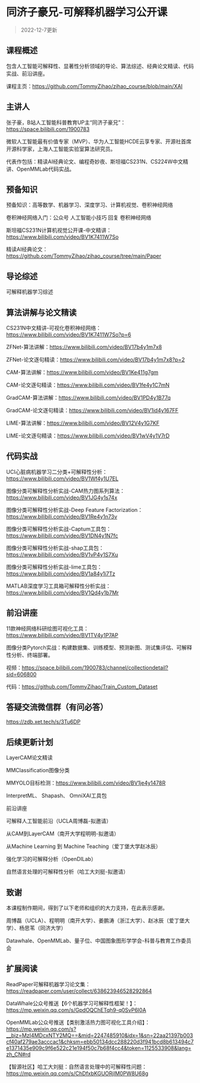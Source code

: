 # 同济子豪兄-可解释机器学习公开课

> 2022-12-7更新

## 课程概述

包含人工智能可解释性、显著性分析领域的导论、算法综述、经典论文精读、代码实战、前沿讲座。 

课程主页：https://github.com/TommyZihao/zihao_course/blob/main/XAI

## 主讲人

张子豪，B站人工智能科普教育UP主“同济子豪兄”：https://space.bilibili.com/1900783

微软人工智能最有价值专家（MVP）、华为人工智能HCDE云享专家、开源社首席开源科学家，上海人工智能实验室算法研究员。

代表作包括：精读AI经典论文、编程奇妙夜、斯坦福CS231N、CS224W中文精讲、OpenMMLab代码实战。

## 预备知识

预备知识：高等数学、机器学习、深度学习、计算机视觉、卷积神经网络

卷积神经网络入门：公众号 人工智能小技巧 回复 卷积神经网络

斯坦福CS231N计算机视觉公开课-中文精讲：https://www.bilibili.com/video/BV1K7411W7So

精读AI经典论文：https://github.com/TommyZihao/zihao_course/tree/main/Paper

## 导论综述

可解释机器学习综述

## 算法讲解与论文精读

CS231N中文精讲-可视化卷积神经网络：https://www.bilibili.com/video/BV1K7411W7So?p=6

ZFNet-算法讲解：https://www.bilibili.com/video/BV17b4y1m7x8

ZFNet-论文逐句精读：https://www.bilibili.com/video/BV17b4y1m7x8?p=2

CAM-算法讲解：https://www.bilibili.com/video/BV1Ke411g7gm

CAM-论文逐句精读：https://www.bilibili.com/video/BV1fe4y1C7mN

GradCAM-算法讲解：https://www.bilibili.com/video/BV1PD4y1B77q

GradCAM-论文逐句精读：https://www.bilibili.com/video/BV1id4y167FF

LIME-算法讲解：https://www.bilibili.com/video/BV12V4y1G7KF

LIME-论文逐句精读：https://www.bilibili.com/video/BV1wV4y1V7rD

## 代码实战

UCI心脏病机器学习二分类+可解释性分析：https://www.bilibili.com/video/BV1Wf4y1U7EL

图像分类可解释性分析实战-CAM热力图系列算法：https://www.bilibili.com/video/BV1JG4y1s74x

图像分类可解释性分析实战-Deep Feature Factorization：https://www.bilibili.com/video/BV1Re4y1n73v

图像分类可解释性分析实战-Captum工具包：https://www.bilibili.com/video/BV1DN4y1N7fc

图像分类可解释性分析实战-shap工具包：https://www.bilibili.com/video/BV1vP4y1S7Xu

图像分类可解释性分析实战-lime工具包：https://www.bilibili.com/video/BV1a84y1i7Tz

MATLAB深度学习工具箱可解释性分析实战：https://www.bilibili.com/video/BV1Qd4y1b7Mr

## 前沿讲座

11款神经网络科研绘图可视化工具：https://www.bilibili.com/video/BV1TV4y1P7AP

图像分类Pytorch实战：构建数据集、训练模型、预测新图、测试集评估、可解释性分析、终端部署。

视频：https://space.bilibili.com/1900783/channel/collectiondetail?sid=606800

代码：https://github.com/TommyZihao/Train_Custom_Dataset

## 答疑交流微信群（有问必答）

https://zdb.xet.tech/s/3Tu6DP

## 后续更新计划

LayerCAM论文精读

MMClassification图像分类

MMYOLO目标检测：https://www.bilibili.com/video/BV1je4y1478R

InterpretML、 Shapash、 OmniXAI工具包

前沿讲座

可解释人工智能前沿（UCLA周博磊-拟邀请）

从CAM到LayerCAM（南开大学程明明-拟邀请）

从Machine Learning 到 Machine Teaching（爱丁堡大学赵冰辰）

强化学习的可解释分析（OpenDILab）

自然语言处理的可解释性分析（哈工大刘挺-拟邀请）

## 致谢

本课程制作期间，得到了以下老师和组织的大力支持，在此表示感谢。

周博磊（UCLA）、程明明（南开大学）、姜鹏涛（浙江大学）、赵冰辰（爱丁堡大学）、杨思苇（同济大学）

Datawhale、OpenMMLab、量子位、中国图象图形学学会-科普与教育工作委员会

## 扩展阅读

ReadPaper可解释机器学习论文集：https://readpaper.com/user/collect/638623946528292864

DataWhale公众号推送【6个机器学习可解释性框架！】：https://mp.weixin.qq.com/s/GpdOQChETqh9-q0SvP6I0A

OpenMMLab公众号推送【类别激活热力图可视化工具介绍】：https://mp.weixin.qq.com/s?__biz=MzI4MDcxNTY2MQ==&mid=2247485910&idx=1&sn=22aa21397b003cf40af279ae3acccac1&chksm=ebb50134dcc288220d3f941bcd8b613494c7e1371435e909c9f6e522c21e194f50c7b68f4cc4&token=1125533908&lang=zh_CN#rd

【智源社区】哈工大刘挺：自然语言处理中的可解释性问题：https://mp.weixin.qq.com/s/ChDfxbKGUORjIM0PW8U68g

